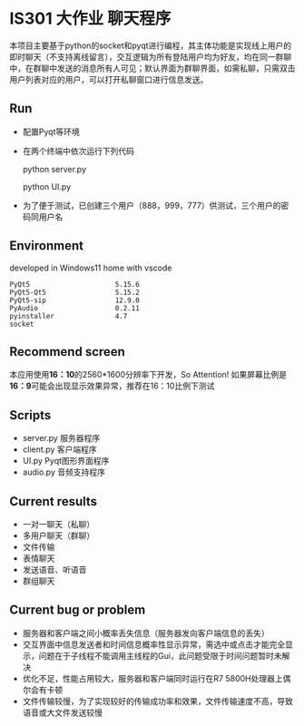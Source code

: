 # IS301 大作业 聊天程序
本项目主要基于python的socket和pyqt进行编程，其主体功能是实现线上用户的即时聊天（不支持离线留言），交互逻辑为所有登陆用户均为好友，均在同一群聊中，在群聊中发送的消息所有人可见；默认界面为群聊界面，如需私聊，只需双击用户列表对应的用户，可以打开私聊窗口进行信息发送。

## Run
- 配置Pyqt等环境
- 在两个终端中依次运行下列代码

    python server.py

    python UI.py

- 为了便于测试，已创建三个用户（888，999，777）供测试，三个用户的密码同用户名

## Environment

developed in Windows11 home with vscode

    PyQt5                     5.15.6  
    PyQt5-Qt5                 5.15.2  
    PyQt5-sip                 12.9.0  
    PyAudio                   0.2.11  
    pyinstaller               4.7  
    socket  

## Recommend screen

本应用使用**16：10**的2560*1600分辨率下开发，So Attention! 如果屏幕比例是**16：9**可能会出现显示效果异常，推荐在16：10比例下测试

## Scripts
- server.py 服务器程序
- client.py 客户端程序
- UI.py Pyqt图形界面程序
- audio.py 音频支持程序

## Current results
- 一对一聊天（私聊）
- 多用户聊天（群聊）
- 文件传输
- 表情聊天
- 发送语音、听语音
- 群组聊天

## Current bug or problem
- 服务器和客户端之间小概率丢失信息（服务器发向客户端信息的丢失）
- 交互界面中信息发送者和时间信息概率性显示异常，需选中或点击才能完全显示，问题在于子线程不能调用主线程的Gui，此问题受限于时间问题暂时未解决
- 优化不足，性能占用较大，服务器和客户端同时运行在R7 5800H处理器上偶尔会有卡顿
- 文件传输较慢，为了实现较好的传输成功率和效果，文件传输速度不高，导致语音或大文件发送较慢